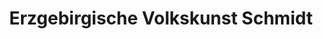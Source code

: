 ---
title: "Erzgebirgische Volkskunst Schmidt"
url: /hartmannsdorf-bei-kirchberg/erzgebirgische-volkskunst-schmidt/
shop: Andenken
---